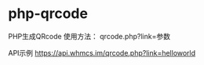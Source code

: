 # php-qrcode
PHP生成QRcode
使用方法：
qrcode.php?link=参数

API示例
https://api.whmcs.im/qrcode.php?link=helloworld 
